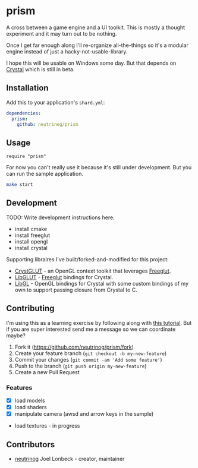# prism

A cross between a game engine and a UI toolkit.
This is mostly a thought experiment and it may turn out to be nothing.

Once I get far enough along I'll re-organize all-the-things so it's a modular engine instead of just a hacky-not-usable-library.

I hope this will be usable on Windows some day. But that depends on [Crystal](https://github.com/crystal-lang/crystal/wiki/Platform-Support) which is still in beta.

## Installation

Add this to your application's `shard.yml`:

```yaml
dependencies:
  prism:
    github: neutrinog/prism
```

## Usage

```crystal
require "prism"
```
For now you can't really use it because it's still under development. But you can run the sample application.

```bash
make start
```

## Development

TODO: Write development instructions here.

- install cmake
- install freeglut
- install opengl
- install crystal

Supporting libraires I've built/forked-and-modified for this project:

- [CrystGLUT](https://github.com/neutrinog/cryst_glut) - an OpenGL context toolkit that leverages [Freeglut](http://freeglut.sourceforge.net/).
- [LibGLUT](https://github.com/neutrinog/lib_glut) - [Freeglut](http://freeglut.sourceforge.net/) bindings for Crystal.
- [LibGL](https://github.com/neutrinog/cryst_glut) - OpenGL bindings for Crystal with some custom bindings of my own to support passing closure from Crystal to C.

## Contributing

I'm using this as a learning exercise by following along with [this tutorial](https://www.youtube.com/watch?v=ss3AnSxJ2X8&list=PLEETnX-uPtBXP_B2yupUKlflXBznWIlL5&index=1). But if you are super interested send me a message so we can coordinate maybe?

1. Fork it (<https://github.com/neutrinog/prism/fork>)
2. Create your feature branch (`git checkout -b my-new-feature`)
3. Commit your changes (`git commit -am 'Add some feature'`)
4. Push to the branch (`git push origin my-new-feature`)
5. Create a new Pull Request

### Features

- [x] load models
- [x] load shaders
- [x] manipulate camera (awsd and arrow keys in the sample)
- load textures - in progress


## Contributors

- [neutrinog](https://github.com/neutrinog) Joel Lonbeck - creator, maintainer
